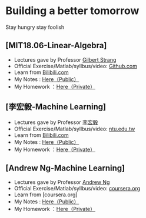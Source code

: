 # Building a better tomorrow  
Stay hungry stay foolish  


## [MIT18.06-Linear-Algebra]
* Lectures gave by Professor [Gilbert Strang](http://math.mit.edu/~gs/)       
* Official Exercise/Matlab/syllbus/video: [Github.com](https://github.com/mitmath/1806/blob/master/summaries.md)  
* Learn from [Bilibili.com](https://www.bilibili.com/video/BV1zx411g7gq?p=2&spm_id_from=pageDriver)     
* My Notes : [Here（Public）](https://github.com/zarjun/Motivated-Learning/blob/main/MIT18.06-Linear-Algebra.md)  
* My Homework ：[Here（Private）](https://github.com/zarjun/Motivated-Learning-answer)

## [李宏毅-Machine Learning]
* Lectures gave by Professor [李宏毅](http://speech.ee.ntu.edu.tw/~tlkagk/index.html)       
* Official Exercise/Matlab/syllbus/video: [ntu.edu.tw](http://speech.ee.ntu.edu.tw/~tlkagk/courses_ML20.html)  
* Learn from [Bilibili.com](https://www.bilibili.com/video/BV1JE411g7XF?from=search&seid=11742543070157185578&spm_id_from=333.337.0.0)     
* My Notes : [Here（Public）]()  
* My Homework ：[Here（Private）]()

## [Andrew Ng-Machine Learning]
* Lectures gave by Professor [Andrew Ng](https://www.coursera.org/instructor/andrewng)       
* Official Exercise/Matlab/syllbus/video: [coursera.org](https://www.coursera.org/learn/machine-learning)  
* Learn from [coursera.org]     
* My Notes : [Here（Public）]()  
* My Homework ：[Here（Private）]()
